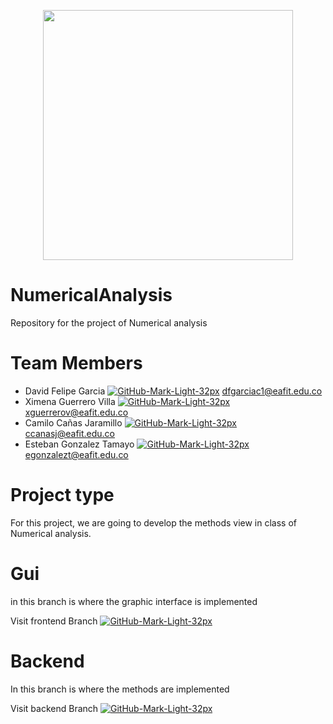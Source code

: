 <p align="center"><a href="https://github.com/egonzalezt/NumericalAnalysis" target="_blank"><img src="https://user-images.githubusercontent.com/53051438/135735988-22ab55a4-f8fd-4903-bde3-ba89d3ebe0e4.png" width="400"></a></p>



# NumericalAnalysis
Repository for the project of Numerical analysis 

# Team Members

- David Felipe Garcia [![GitHub-Mark-Light-32px](https://user-images.githubusercontent.com/53051438/128283510-7d92c6a9-9c3e-4b22-b1ce-7786d951ef65.png)](https://github.com/dfgarciac1) dfgarciac1@eafit.edu.co
- Ximena Guerrero Villa [![GitHub-Mark-Light-32px](https://user-images.githubusercontent.com/53051438/128283510-7d92c6a9-9c3e-4b22-b1ce-7786d951ef65.png)](https://github.com/xguerrerov1) xguerrerov@eafit.edu.co
- Camilo Cañas Jaramillo [![GitHub-Mark-Light-32px](https://user-images.githubusercontent.com/53051438/128283510-7d92c6a9-9c3e-4b22-b1ce-7786d951ef65.png)](https://github.com/ccanasj) ccanasj@eafit.edu.co
- Esteban Gonzalez Tamayo [![GitHub-Mark-Light-32px](https://user-images.githubusercontent.com/53051438/128283510-7d92c6a9-9c3e-4b22-b1ce-7786d951ef65.png)](https://github.com/egonzalezt) egonzalezt@eafit.edu.co

# Project type

For this project, we are going to develop the methods view in class of Numerical analysis. 

# Gui

in this branch is where the graphic interface is implemented

Visit frontend Branch [![GitHub-Mark-Light-32px](https://upload.wikimedia.org/wikipedia/commons/thumb/9/99/Unofficial_JavaScript_logo_2.svg/32px-Unofficial_JavaScript_logo_2.svg.png)](https://github.com/egonzalezt/NumericalAnalysis/tree/frontendv2/my-website)

# Backend

In this branch is where the methods are implemented

Visit backend Branch [![GitHub-Mark-Light-32px](https://upload.wikimedia.org/wikipedia/commons/thumb/c/c3/Python-logo-notext.svg/32px-Python-logo-notext.svg.png)](https://github.com/egonzalezt/NumericalAnalysis/tree/backend)
